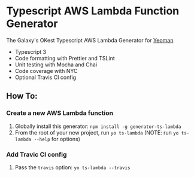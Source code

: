 # Typescript AWS Lambda Function Generator

The Galaxy's OKest Typescript AWS Lambda Generator for [Yeoman](https://yeoman.io)

- Typescript 3
- Code formatting with Prettier and TSLint
- Unit testing with Mocha and Chai
- Code coverage with NYC
- Optional Travis CI config

## How To:

### Create a new AWS Lambda function

1.  Globally install this generator: `npm install -g generator-ts-lambda`
1.  From the root of your new project, run `yo ts-lambda` (NOTE: run `yo ts-lambda --help` for options)

### Add Travic CI config

1.  Pass the `travis` option: `yo ts-lambda --travis`
